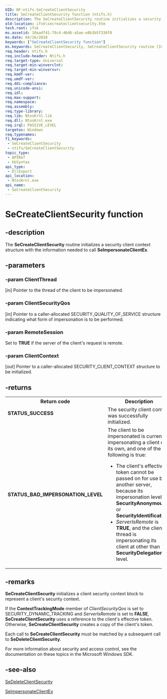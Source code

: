 ```yaml
---
UID: NF:ntifs.SeCreateClientSecurity
title: SeCreateClientSecurity function (ntifs.h)
description: The SeCreateClientSecurity routine initializes a security client context structure with the information needed to call SeImpersonateClientEx.
old-location: ifsk\secreateclientsecurity.htm
tech.root: ifsk
ms.assetid: 10aadf41-79c4-46d6-a5ae-e8b3b5f338f0
ms.date: 04/16/2018
keywords: ["SeCreateClientSecurity function"]
ms.keywords: SeCreateClientSecurity, SeCreateClientSecurity routine [Installable File System Drivers], ifsk.secreateclientsecurity, ntifs/SeCreateClientSecurity, seref_3b2ae680-788b-4ecb-b747-427f8fd3b4bf.xml
req.header: ntifs.h
req.include-header: Ntifs.h
req.target-type: Universal
req.target-min-winverclnt: 
req.target-min-winversvr: 
req.kmdf-ver: 
req.umdf-ver: 
req.ddi-compliance: 
req.unicode-ansi: 
req.idl: 
req.max-support: 
req.namespace: 
req.assembly: 
req.type-library: 
req.lib: NtosKrnl.lib
req.dll: NtosKrnl.exe
req.irql: PASSIVE_LEVEL
targetos: Windows
req.typenames: 
f1_keywords:
 - SeCreateClientSecurity
 - ntifs/SeCreateClientSecurity
topic_type:
 - APIRef
 - kbSyntax
api_type:
 - DllExport
api_location:
 - NtosKrnl.exe
api_name:
 - SeCreateClientSecurity
---
```


# SeCreateClientSecurity function


## -description

The <b>SeCreateClientSecurity</b> routine initializes a security client context structure with the information needed to call <b>SeImpersonateClientEx</b>.

## -parameters

### -param ClientThread 

[in]
Pointer to the thread of the client to be impersonated.

### -param ClientSecurityQos 

[in]
Pointer to a caller-allocated SECURITY_QUALITY_OF_SERVICE structure indicating what form of impersonation is to be performed.

### -param RemoteSession

<p>Set to <b>TRUE</b> if the server of the client's request is remote.</p>

### -param ClientContext 

[out]
Pointer to a caller-allocated SECURITY_CLIENT_CONTEXT structure to be initialized.

## -returns

<table>
<tr>
<th>Return code</th>
<th>Description</th>
</tr>
<tr>
<td width="40%">
<dl>
<dt><b>STATUS_SUCCESS</b></dt>
</dl>
</td>
<td width="60%">
The security client context was successfully initialized.

</td>
</tr>
<tr>
<td width="40%">
<dl>
<dt><b>STATUS_BAD_IMPERSONATION_LEVEL</b></dt>
</dl>
</td>
<td width="60%">
The client to be impersonated is currently impersonating a client of its own, and one of the following is true:

<ul>
<li>
The client's effective token cannot be passed on for use by another server, because its impersonation level is <b>SecurityAnonymous</b> or <b>SecurityIdentification</b>. 

</li>
<li>
<i>ServerIsRemote</i> is <b>TRUE</b>, and the client thread is impersonating its client at other than <b>SecurityDelegation</b> level.

</li>
</ul>
</td>
</tr>
</table>

## -remarks

<b>SeCreateClientSecurity</b> initializes a client security context block to represent a client's security context.

If the <b>ContextTrackingMode</b> member of <i>ClientSecurityQos</i> is set to SECURITY_DYNAMIC_TRACKING and <i>ServerIsRemote</i> is set to <b>FALSE</b>, <b>SeCreateClientSecurity</b> uses a reference to the client's effective token. Otherwise, <b>SeCreateClientSecurity</b> creates a copy of the client's token.

Each call to <b>SeCreateClientSecurity</b> must be matched by a subsequent call to <b>SeDeleteClientSecurity</b>.

For more information about security and access control, see the documentation on these topics in the Microsoft Windows SDK.

## -see-also

<a href="https://docs.microsoft.com/windows-hardware/drivers/ddi/ntifs/nf-ntifs-sedeleteclientsecurity">SeDeleteClientSecurity</a>



<a href="https://docs.microsoft.com/windows-hardware/drivers/ddi/ntifs/nf-ntifs-seimpersonateclientex">SeImpersonateClientEx</a>

